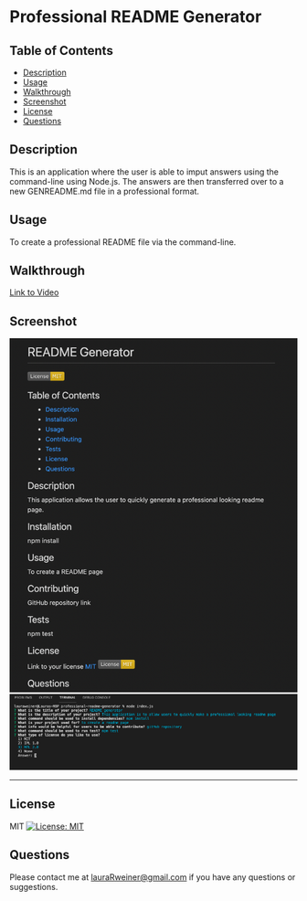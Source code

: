 
# Professional README Generator

## Table of Contents
- [Description](#Description)
- [Usage](#Usage)
- [Walkthrough](#Walkthrough)
- [Screenshot](#Screenshot)
- [License](#License)
- [Questions](#Questions)

## Description
This is an application where the user is able to imput answers using the command-line using Node.js. The answers are then transferred over to a new GENREADME.md file in a professional format.

## Usage
To create a professional README file via the command-line.

## Walkthrough
[Link to Video](https://drive.google.com/file/d/1YdUHkKGN6EVMKLURyIjGSJAVK0VRDDU9/view)

## Screenshot
![screenshot](assets/images/screenshot.png)
![screenshot](assets/images/screenshot2.png)

-------

## License
MIT [![License: MIT](https://img.shields.io/badge/License-MIT-yellow.svg)](https://opensource.org/licenses/MIT)

## Questions
Please contact me at lauraRweiner@gmail.com if you have any questions or suggestions.
      